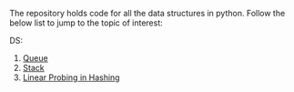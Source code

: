 The repository holds code for all the data structures in python.
Follow the below list to jump to the topic of interest:

DS:
1. [Queue](https://github.com/Sidhved/Data-Structures-And-Algorithms/blob/main/Python/DS/Queue.py)
2. [Stack](https://github.com/Sidhved/Data-Structures-And-Algorithms/blob/main/Python/DS/Stack.py)
3. [Linear Probing in Hashing](https://github.com/Sidhved/Data-Structures-And-Algorithms/blob/main/Python/DS/Linear%20Probing%20in%20Hashing.py)
